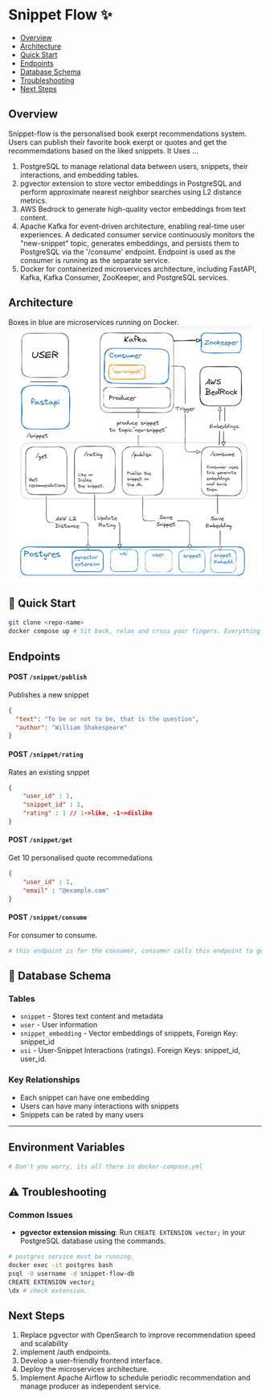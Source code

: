 # Snippet Flow :sparkles:
- [Overview](#Overview)
- [Architecture](#architecture)
- [Quick Start](#whale-quick-start)
- [Endpoints](#endpoints)
- [Database Schema](#-database-schema)
- [Troubleshooting](#troubleshooting)
- [Next Steps](#next-steps)

## Overview
Snippet-flow is the personalised book exerpt recommendations system. Users can publish their favorite book exerpt or quotes and get the recommemdations based on the liked snippets. It Uses ...
1. PostgreSQL to manage relational data between users, snippets, their interactions, and embedding tables.
2. pgvector extension to store vector embeddings in PostgreSQL and perform approximate nearest neighbor searches using L2 distance metrics.
3. AWS Bedrock to generate high-quality vector embeddings from text content.
4. Apache Kafka for event-driven architecture, enabling real-time user experiences. A dedicated consumer service continuously monitors the "new-snippet" topic, generates embeddings, and persists them to PostgreSQL via the '/consume' endpoint. Endpoint is used as the consumer is running as the separate service.
5. Docker for containerized microservices architecture, including FastAPI, Kafka, Kafka Consumer, ZooKeeper, and PostgreSQL services.

## Architecture
Boxes in blue are microservices running on Docker.
![ScreenShot](./assests/image.png)


## :whale: Quick Start
```bash
git clone <repo-name>
docker compose up # Sit back, relax and cross your fingers. Everything should work without errors.
```
## Endpoints
#### POST `/snippet/publish`
Publishes a new snippet
```json
{
  "text": "To be or not to be, that is the question",
  "author": "William Shakespeare"
}
```
#### POST `/snippet/rating`
Rates an existing snppet
```json
{
    "user_id" : 1,
    "snippet_id" : 1,
    "rating" : 1 // 1->like, -1->dislike
}
```
#### POST `/snippet/get`
Get 10 personalised quote recommedations 
```json
{
    "user_id" : 1,
    "email" : "@example.com"
}
```
#### POST `/snippet/consume`
For consumer to consume.
```bash
# this endpoint is for the consumer, consumer calls this endpoint to generate embeddings and save them in pgvector.
```

## 💾 Database Schema

### Tables
- `snippet` - Stores text content and metadata
- `user` - User information
- `snippet_embedding` - Vector embeddings of snippets, Foreign Key: snippet_id
- `usi` - User-Snippet Interactions (ratings). Foreign Keys: snippet_id, user_id.

### Key Relationships
- Each snippet can have one embedding
- Users can have many interactions with snippets
- Snippets can be rated by many users
---

## Environment Variables
```bash
# Don't you worry, its all there in docker-compose.yml
```

## ⚠️ Troubleshooting
### Common Issues
- **pgvector extension missing**: Run `CREATE EXTENSION vector;` in your PostgreSQL database using the commands.
```bash
# postgres service must be running.
docker exec -it postgres bash
psql -U username -d snippet-flow-db
CREATE EXTENSION vector;
\dx # check extension.
```

## Next Steps
1. Replace pgvector with OpenSearch to improve recommendation speed and scalability
2. implement /auth endpoints.
3. Develop a user-friendly frontend interface.
4. Deploy the microservices architecture.
5. Implement Apache Airflow to schedule periodic recommendation and manage producer as independent service.
